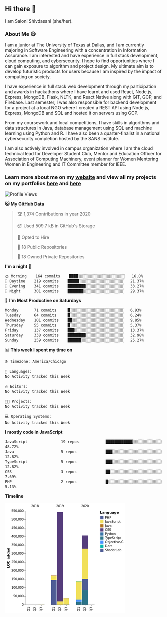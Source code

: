 ## Hi there 👋

I am Saloni Shivdasani (she/her).

### About Me 😄

I am a junior at The University of Texas at Dallas, and I am currently majoring in Software Engineering with a concentration in Information Assurance. I am interested and have experience in full stack development, cloud computing, and cybersecurity. I hope to find opportunities where I can gain exposure to algorithm and project design. My ultimate aim is to develop futuristic products for users because I am inspired by the impact of computing on society.

I have experience in full stack web development through my participation and awards in hackathons where I have learnt and used React, Node.js, Express, MongoDB, Flask, NLTK, and React Native along with GIT, GCP, and Firebase. Last semester, I was also responsible for backend development for a project at a local NGO where I created a REST API using Node.js, Express, MongoDB and SQL and hosted it on servers using GCP. 

From my coursework and local competitions, I have skills in algorithms and data structures in Java, database management using SQL and machine learning using Python and R. I have also been a quarter-finalist in a national cybersecurity completion hosted by the SANS institute.

I am also actively involved in campus organization where I am the cloud technical lead for Developer Student Club, Mentor and Education Officer for Association of Computing Machinery, event planner for Women Mentoring Women in Engineering and IT Committee member for IEEE.

### Learn more about me on my [website](https://www.saloni-shivdasani.codes) and view all my projects on my portfolios [here](https://www.saloni-shivdasani.codes/projects) and  [here](http://devpost.com/SaloniS)

<!--START_SECTION:waka-->
![Profile Views](http://img.shields.io/badge/Profile%20Views-29-blue)

**🐱 My GitHub Data** 

> 🏆 1,374 Contributions in year 2020
 > 
> 📦 Used 509.7 kB in GitHub's Storage 
 > 
> 💼 Opted to Hire
 > 
> 📜 18 Public Repositories 
 > 
> 🔑 18 Owned Private Repositories 

**I'm a night 🦉** 

```text
🌞 Morning    164 commits    ████░░░░░░░░░░░░░░░░░░░░░   16.0% 
🌆 Daytime    219 commits    █████░░░░░░░░░░░░░░░░░░░░   21.37% 
🌃 Evening    341 commits    ████████░░░░░░░░░░░░░░░░░   33.27% 
🌙 Night      301 commits    ███████░░░░░░░░░░░░░░░░░░   29.37%

```
📅 **I'm Most Productive on Saturdays** 

```text
Monday       71 commits     █░░░░░░░░░░░░░░░░░░░░░░░░   6.93% 
Tuesday      64 commits     █░░░░░░░░░░░░░░░░░░░░░░░░   6.24% 
Wednesday    101 commits    ██░░░░░░░░░░░░░░░░░░░░░░░   9.85% 
Thursday     55 commits     █░░░░░░░░░░░░░░░░░░░░░░░░   5.37% 
Friday       137 commits    ███░░░░░░░░░░░░░░░░░░░░░░   13.37% 
Saturday     338 commits    ████████░░░░░░░░░░░░░░░░░   32.98% 
Sunday       259 commits    ██████░░░░░░░░░░░░░░░░░░░   25.27%

```


📊 **This week I spent my time on** 

```text
⌚︎ Timezone: America/Chicago

💬 Languages: 
No Activity tracked this Week

🔥 Editors: 
No Activity tracked this Week

🐱‍💻 Projects: 
No Activity tracked this Week

💻 Operating Systems: 
No Activity tracked this Week

```

**I mostly code in JavaScript** 

```text
JavaScript               19 repos            ████████████░░░░░░░░░░░░░   48.72% 
Java                     5 repos             ███░░░░░░░░░░░░░░░░░░░░░░   12.82% 
TypeScript               5 repos             ███░░░░░░░░░░░░░░░░░░░░░░   12.82% 
CSS                      3 repos             ██░░░░░░░░░░░░░░░░░░░░░░░   7.69% 
PHP                      2 repos             █░░░░░░░░░░░░░░░░░░░░░░░░   5.13%

```


**Timeline**

![Chart not found](https://github.com/SaloniSS/SaloniSS/blob/master/charts/bar_graph.png) 


<!--END_SECTION:waka-->

<!--
**SaloniSS/SaloniSS** is a ✨ _special_ ✨ repository because its `README.md` (this file) appears on your GitHub profile.

Here are some ideas to get you started:

- 🔭 I’m currently working on ...
- 🌱 I’m currently learning ...
- 👯 I’m looking to collaborate on ...
- 🤔 I’m looking for help with ...
- 💬 Ask me about ...
- 📫 How to reach me: ...
- 😄 Pronouns: ...
- ⚡ Fun fact: ...
-->
